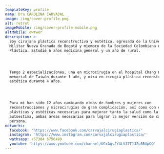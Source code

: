 ```yaml
---
templateKey: profile
name: Dra CAROLINA CARVAJAL
image: /img/cover-profile.png
alt: retret
imageMobile: /img/cover-profile-mobile.png
altMobile: ewrwer
description: >-
  Soy cirujana plástica reconstructiva y estética, egresada de la Universidad
  Militar Nueva Granada de Bogotá y miembro de la Sociedad Colombiana de Cirugía
  Plástica. Estudié 6 años medicina general y un año de rural.




  Tengo 2 especializaciones, una en microcirugía en el hospital Chang Gung
  memorial de Taiwán durante 1 año, y otra en cirugía plástica reconstructiva y
  estética durante 4 años.




  Para mi han sido 12 años cambiando vidas de hombres y mujeres con
  reconstrucciones y microcirugías de gran complicación, así como con cirugías
  plásticas y estéticas necesarias para mejorar tanto la salud como la
  autoestima, ambas áreas necesarias para lograr la mejor versión de cada
  persona.
networks:
  facebook: 'https://www.facebook.com/carvajalcirugiaplastica/'
  instagram: 'https://www.instagram.com/carvajalcirugiaplastica/'
  wathsapp: +57304 6756499
  youtube: 'https://www.youtube.com/channel/UCxAgsJY4LVJ7T1JZp8BUpOQ'
---
```


